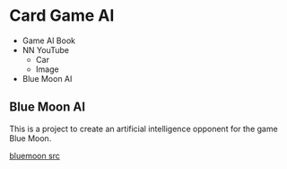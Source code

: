 # Card Game AI

* Game AI Book
* NN YouTube
  * Car
  * Image
* Blue Moon AI

## Blue Moon AI

This is a project to create an artificial intelligence opponent for the game Blue Moon.

[bluemoon src](https://keldon.net/bluemoon/)
